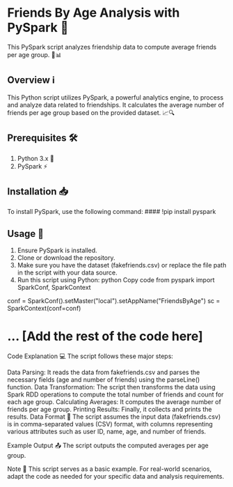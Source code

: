 # Friends By Age Analysis with PySpark 🚀
This PySpark script analyzes friendship data to compute average friends per age group. 🤝📊

## Overview ℹ️
This Python script utilizes PySpark, a powerful analytics engine, to process and analyze data related to friendships. It calculates the average number of friends per age group based on the provided dataset. 📈🔍

## Prerequisites 🛠️
1. Python 3.x 🐍
2. PySpark ⚡

## Installation 📥
To install PySpark, use the following command: #### !pip install pyspark

## Usage 🚀
1. Ensure PySpark is installed.
2. Clone or download the repository.
3. Make sure you have the dataset (fakefriends.csv) or replace the file path in the script with your data source.
4. Run this script using Python:
python
Copy code
from pyspark import SparkConf, SparkContext

conf = SparkConf().setMaster("local").setAppName("FriendsByAge")
sc = SparkContext(conf=conf)

# ... [Add the rest of the code here]
Code Explanation 💻
The script follows these major steps:

Data Parsing: It reads the data from fakefriends.csv and parses the necessary fields (age and number of friends) using the parseLine() function.
Data Transformation: The script then transforms the data using Spark RDD operations to compute the total number of friends and count for each age group.
Calculating Averages: It computes the average number of friends per age group.
Printing Results: Finally, it collects and prints the results.
Data Format 📄
The script assumes the input data (fakefriends.csv) is in comma-separated values (CSV) format, with columns representing various attributes such as user ID, name, age, and number of friends.

Example Output 📤
The script outputs the computed averages per age group.

Note 📝
This script serves as a basic example. For real-world scenarios, adapt the code as needed for your specific data and analysis requirements.
